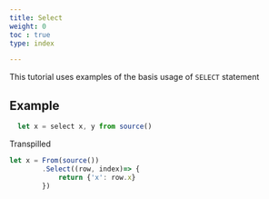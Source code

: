 ```yaml
---
title: Select
weight: 0
toc : true
type: index

---
```


This tutorial uses examples of the basis usage of `SELECT` statement

## Example 

```js
  let x = select x, y from source()
```

Transpilled

```js
let x = From(source())
        .Select((row, index)=> {
            return {'x': row.x}
        })
```